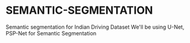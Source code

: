 # SEMANTIC-SEGMENTATION
Semantic segmentation for Indian Driving Dataset
We'll be using U-Net, PSP-Net for Semantic Segmentation
